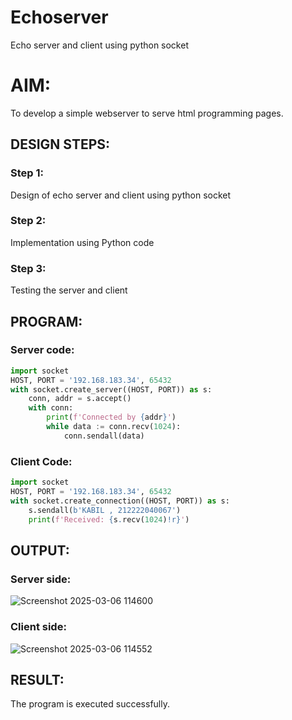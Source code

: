 # Echoserver
Echo server and client using python socket

# AIM:

To develop a simple webserver to serve html programming pages.

## DESIGN STEPS:

### Step 1:

Design of echo server and client using python socket

### Step 2:

Implementation using Python code

### Step 3:

Testing the server and client 

## PROGRAM:

### Server code:
```python
import socket
HOST, PORT = '192.168.183.34', 65432
with socket.create_server((HOST, PORT)) as s:
    conn, addr = s.accept()
    with conn:
        print(f'Connected by {addr}')
        while data := conn.recv(1024):
            conn.sendall(data)

```
### Client Code:
```python
import socket
HOST, PORT = '192.168.183.34', 65432
with socket.create_connection((HOST, PORT)) as s:
    s.sendall(b'KABIL , 212222040067')
    print(f'Received: {s.recv(1024)!r}')

```

## OUTPUT:
### Server side:
![Screenshot 2025-03-06 114600](https://github.com/user-attachments/assets/b6eff0d0-fbf1-4ee2-99e9-f2a726f5fe9a)



### Client side:
![Screenshot 2025-03-06 114552](https://github.com/user-attachments/assets/4f236af0-faf8-49c4-b220-c38a30ee50cf)



## RESULT:
The program is executed successfully.
